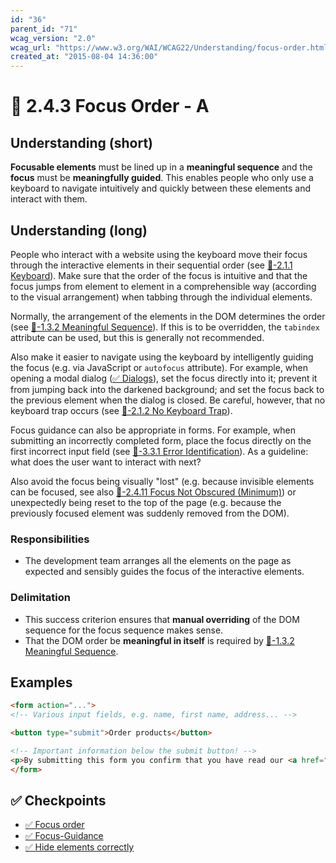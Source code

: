 ```yaml
---
id: "36"
parent_id: "71"
wcag_version: "2.0"
wcag_url: "https://www.w3.org/WAI/WCAG22/Understanding/focus-order.html"
created_at: "2015-08-04 14:36:00"
---
```


# 📜 2.4.3 Focus Order - A

## Understanding (short)

**Focusable elements** must be lined up in a **meaningful sequence** and the **focus** must be **meaningfully guided**. This enables people who only use a keyboard to navigate intuitively and quickly between these elements and interact with them.

## Understanding (long)

People who interact with a website using the keyboard move their focus through the interactive elements in their sequential order (see [📜-2.1.1 Keyboard](/en/wcag/2.1.1-keyboard)). Make sure that the order of the focus is intuitive and that the focus jumps from element to element in a comprehensible way (according to the visual arrangement) when tabbing through the individual elements.

Normally, the arrangement of the elements in the DOM determines the order (see [📜-1.3.2 Meaningful Sequence](/en/wcag/1.3.2-meaningful-sequence)). If this is to be overridden, the `tabindex` attribute can be used, but this is generally not recommended.

Also make it easier to navigate using the keyboard by intelligently guiding the focus (e.g. via JavaScript or `autofocus` attribute). For example, when opening a modal dialog ([✅ Dialogs](/en/wcag/4.1.2a-advanced-controls-widgets/dialogs)), set the focus directly into it; prevent it from jumping back into the darkened background; and set the focus back to the previous element when the dialog is closed. Be careful, however, that no keyboard trap occurs (see [📜-2.1.2 No Keyboard Trap](/en/wcag/2.1.2-no-keyboard-trap)).

Focus guidance can also be appropriate in forms. For example, when submitting an incorrectly completed form, place the focus directly on the first incorrect input field (see [📜-3.3.1 Error Identification](/en/wcag/3.3.1-error-identification)). As a guideline: what does the user want to interact with next?

Also avoid the focus being visually "lost" (e.g. because invisible elements can be focused, see also [📜-2.4.11 Focus Not Obscured (Minimum)](/en/wcag/2.4.11-focus-not-obscured-minimum)) or unexpectedly being reset to the top of the page (e.g. because the previously focused element was suddenly removed from the DOM).

### Responsibilities

- The development team arranges all the elements on the page as expected and sensibly guides the focus of the interactive elements.

### Delimitation

- This success criterion ensures that **manual overriding** of the DOM sequence for the focus sequence makes sense.
- That the DOM order be **meaningful in itself** is required by [📜-1.3.2 Meaningful Sequence](/en/wcag/1.3.2-meaningful-sequence).

## Examples

```html
<form action="...">
<!-- Various input fields, e.g. name, first name, address... -->

<button type="submit">Order products</button>

<!-- Important information below the submit button! -->
<p>By submitting this form you confirm that you have read our <a href="...">Terms and Conditions</a>.</p>
</form>
```

## ✅ Checkpoints

- [✅ Focus order](focus-order)
- [✅ Focus-Guidance](focus-guidance)
- [✅ Hide elements correctly](hide-elements-correctly)
